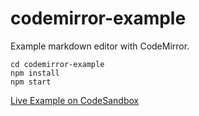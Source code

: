 # codemirror-example

Example markdown editor with CodeMirror.

```
cd codemirror-example
npm install
npm start
```

[Live Example on CodeSandbox](https://codesandbox.io/s/325kkqv2v5)
